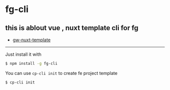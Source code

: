 # fg-cli

## this is ablout vue , nuxt template cli for fg

- [gw-nuxt-template](https://github.com/gonwen/gw-nuxt-template)

---

Just install it with

```sh
$ npm install -g fg-cli
```


You can use `cp-cli init` to create fe project template

```sh
$ cp-cli init
```
